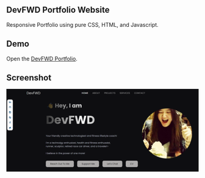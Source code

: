 ## DevFWD Portfolio Website

Responsive Portfolio using pure CSS, HTML, and Javascript.

## Demo
Open the [DevFWD Portfolio](https://kristenseog.github.io/DevFWD_Portfolio/).


## Screenshot
![image](devfwd_portfolio.png)




